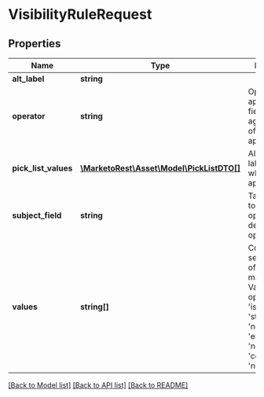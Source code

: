 # VisibilityRuleRequest

## Properties
Name | Type | Description | Notes
------------ | ------------- | ------------- | -------------
**alt_label** | **string** |  | [optional] 
**operator** | **string** | Operation to apply to target field.  Evaluated against the list of values when applicable. | 
**pick_list_values** | [**\MarketoRest\Asset\Model\PickListDTO[]**](PickListDTO.md) | Alternative label to display when rules are applied. | [optional] 
**subject_field** | **string** | Target field id to apply the operation defined by operator to | 
**values** | **string[]** | Comma-separated list of values to match against.  Valid for operators &#39;is&#39;, &#39;isNot&#39;, &#39;startsWith&#39;, &#39;notStartsWith&#39;, &#39;endsWith&#39;, &#39;notEndsWith&#39;, &#39;contains&#39;, and &#39;notContains&#39; | 

[[Back to Model list]](../README.md#documentation-for-models) [[Back to API list]](../README.md#documentation-for-api-endpoints) [[Back to README]](../README.md)


